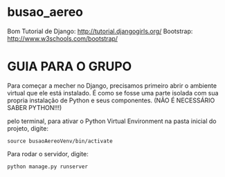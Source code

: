 # busao_aereo
Bom Tutorial de Django: http://tutorial.djangogirls.org/     Bootstrap: http://www.w3schools.com/bootstrap/



# GUIA PARA O GRUPO


Para começar a mecher no Django, precisamos primeiro abrir o ambiente virtual que ele está instalado. É como se fosse uma parte isolada com sua propria instalação de Python e seus componentes. (NÃO É NECESSÁRIO SABER PYTHON!!!)

pelo terminal, para ativar o Python Virtual Environment na pasta inicial do projeto, digite:

```
source busaoAereoVenv/bin/activate
```

Para rodar o servidor, digite:
```
python manage.py runserver
```
